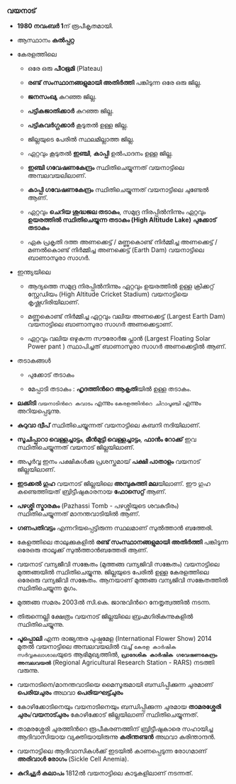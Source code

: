
### വയനാട്  

-  **1980 നവംബര്‍ 1**ന് രൂപീകൃതമായി.

- ആസ്ഥാനം **കല്‍പ്പറ്റ**

- കേരളത്തിലെ

    - ഒരേ ഒരു **പീഠഭൂമി** (Plateau)

    -  **രണ്ട് സംസ്ഥാനങ്ങളുമായി അതിര്‍ത്തി** പങ്കിടുന്ന ഒരേ ഒരു ജില്ല.

    -  **ജനസംഖ്യ** കുറഞ്ഞ ജില്ല.

    -  **പട്ടികജാതിക്കാര്‍** കുറഞ്ഞ ജില്ല.

    -  **പട്ടികവര്‍ഗ്ഗക്കാര്‍** കൂടുതല്‍ ഉള്ള ജില്ല.

    - ജില്ലയുടെ പേരില്‍ സ്ഥലമില്ലാത്ത ജില്ല.

    - ഏറ്റവും കൂടുതല്‍ **ഇഞ്ചി**, **കാപ്പി** ഉല്‍പാദനം ഉള്ള ജില്ല.

    -  **ഇഞ്ചി ഗവേഷണകേന്ദ്രം** സ്ഥിതിചെയ്യുന്നത് വയനാട്ടിലെ അമ്പലവയലിലാണ്.

    -  **കാപ്പി ഗവേഷണകേന്ദ്രം** സ്ഥിതിചെയ്യുന്നത് വയനാട്ടിലെ ചുണ്ടേല്‍ ആണ്.

    - ഏറ്റവും **ചെറിയ ശുദ്ധജല തടാകം**, സമുദ്ര നിരപ്പില്‍നിന്നും ഏറ്റവും **ഉയരത്തില്‍ സ്ഥിതിചെയ്യുന്ന തടാകം (High Altitude Lake)**  **പുക്കോട് തടാകം**

    - ഏക പ്രകൃതി ദത്ത അണക്കെട്ട് / മണ്ണുകൊണ്ട് നിര്‍മ്മിച്ച അണക്കെട്ട് / മണല്‍കൊണ്ട് നിര്‍മ്മിച്ച അണക്കെട്ട് (Earth Dam) വയനാട്ടിലെ ബാണാസുരാ സാഗര്‍.

- ഇന്ത്യയിലെ

    - ആദ്യത്തെ സമുദ്ര നിരപ്പില്‍നിന്നും ഏറ്റവും ഉയരത്തില്‍ ഉള്ള ക്രിക്കറ്റ് സ്റ്റേ‍‍‍ഡിയം (High Altitude Cricket Stadium) വയനാട്ടിയെ കൃഷ്ണഗിരിയിലാണ്.

    - മണ്ണുകൊണ്ട് നിര്‍മ്മിച്ച ഏറ്റവും വലിയ അണക്കെട്ട് (Largest Earth Dam) വയനാട്ടിലെ ബാണാസുരാ സാഗര്‍ അണക്കെട്ടാണ്.

    - ഏറ്റവും വലിയ ഒഴുകുന്ന സൗരോര്‍ജ പ്ലാന്‍ (Largest Floating Solar Power pant ) സ്ഥാപിച്ചത് ബാണാസുരാ സാഗര്‍ അണക്കെട്ടില്‍ ആണ്.

  

- തടാകങ്ങള്‍

    - പുക്കോട് തടാകം

    - മേപ്പാടി തടാകം : **ഹൃദത്തിന്‍റെ ആകൃതി**യില്‍ ഉള്ള തടാകം.

-  **ലക്കിടി**  `വയനാടിന്‍റെ കവാടം` എന്നും `കേരളത്തിന്‍റെ ചിറാപൂഞ്ചി` എന്നും അറിയപ്പെടുന്നു.

-  **കുറുവാ ദ്വീപ്** സ്ഥിതിചെയ്യുന്നത് വയനാട്ടിലെ കബനി നദിയിലാണ്.

-  **സൂചിപ്പാറാ വെള്ളച്ചാട്ടം**, **മീന്‍മുട്ടി വെള്ളച്ചാട്ടം**, **ഫാന്‍ം റോക്ക്** ഇവ സ്ഥിതിചെയ്യുന്നത് വയനാട് ജില്ലയിലാണ്.

- അപൂര്‍വ്വ ഇനം പക്ഷികള്‍ക്കു പ്രശസ്തമായ് **പക്ഷി പാതാളം** വയനാട് ജില്ലയിലാണ്.

-  **ഇടക്കല്‍ ഗുഹ** വയനാട് ജില്ലയിലെ **അമ്പുകുത്തി മല**യിലാണ്. ഈ ഗുഹ കണ്ടെത്തിയത് ബ്രിട്ടീഷുകാരനായ **ഫോസെറ്റ്** ആണ്.

-  **പഴശ്ശി സ്മാരകം** (Pazhassi Tomb - പഴശ്ശിയുടെ ശവകുടീരം) സ്ഥിതിചെയ്യുന്നത് മാനന്തവാടിയില്‍ ആണ്.

-  **ഗണപതിവട്ടം** എന്നറിയപ്പെട്ടിരുന്ന സ്ഥലമാണ് സുല്‍ത്താന്‍ ബത്തേരി.

- കേളത്തിലെ താലുക്കുകളില്‍ **രണ്ട് സംസ്ഥാനങ്ങളുമായി അതിര്‍ത്തി** പങ്കിടുന്ന ഒരേഒരു താലൂക്ക് സുല്‍ത്താന്‍ബത്തേരി ആണ്.

- വയനാട് വന്യജീവി സങ്കേതം (മുത്തങ്ങ വന്യജിവി സങ്കേതം) വയനാട്ടിലെ മുത്തങ്ങയില്‍ സ്ഥിതിചെയ്യുന്നു. ജില്ലയുടെ പേരില്‍ ഉള്ള കേരളത്തിലെ ഒരേഒരു വന്യജിവി സങ്കേതം. ആനയാണ് മുത്തങ്ങ വന്യജിവി സങ്കേതത്തില്‍ സ്ഥിതിചെയ്യുന്ന മൃഗം.

- മുത്തങ്ങ സമരം 2003ല്‍ സി.കെ. ജാനുവിന്‍റെ നേതൃത്വത്തില്‍ നടന്ന.

- തിരുന്നെല്ലി ക്ഷേത്രം വയനാട് ജില്ലയിലെ ബ്രഹ്മഗിരികുന്നുകളില്‍ സ്ഥിതിചെയ്യുന്നു.

-  **പൂപ്പൊലി** എന്ന രാജ്യന്തര പുഷ്പമേള (International Flower Show) 2014 മുതല്‍ വയനാട്ടിലെ അമ്പലവയലില്‍ വച്ച് `കേരള കാര്‍ഷിക സര്‍വ്വകലാശാല`യുടെ ആഭിമുഖ്യത്തില്‍, **`പ്രാദേശിക കാര്‍ഷിക ഗവേഷണകേന്ദ്രം അമ്പലവയല്‍`** (Regional Agricultural Research Station - RARS) നടത്തി വരുന്നു.

- വയനാടിനെ/മാനന്തവാടിയെ മൈസൂരുമായി ബന്ധിപ്പിക്കുന്ന ചുരമാണ് **പെരിയചുരം** അഥവാ **പെരിയഘട്ട്ചുരം**

- കോഴിക്കോടിനെയും വയനാടിനെയും ബന്ധിപ്പിക്കുന്ന ചുരമായ **താമരശ്ശേരി ചുരം**/**വയനാട്ചുരം** കോഴിക്കോട് ജില്ലയിലാണ് സ്ഥിതിചെയ്യുന്നത്.

- താമരശ്ശേരി ചുരത്തിന്‍റെ രൂപീകരണത്തിന് ബ്രിട്ടീഷുകാരെ സഹായിച്ച ആദിവാസിയായ വ്യക്തിയായിരുന്നു **കരിന്തണ്ടന്‍** അഥവാ കരിന്താന്ദന്‍.

- വയനാട്ടിലെ ആദിവാസികള്‍ക്ക് ഇടയില്‍ കാണപ്പെടുന്ന രോഗമാണ് **അരിവാള്‍ രോഗം** (Sickle Cell Anemia).

-  **കുറിച്ച്യര്‍ കലാപം** 1812ല്‍ വയനാട്ടിലെ കാടുകളിലാണ് നടന്നത്.